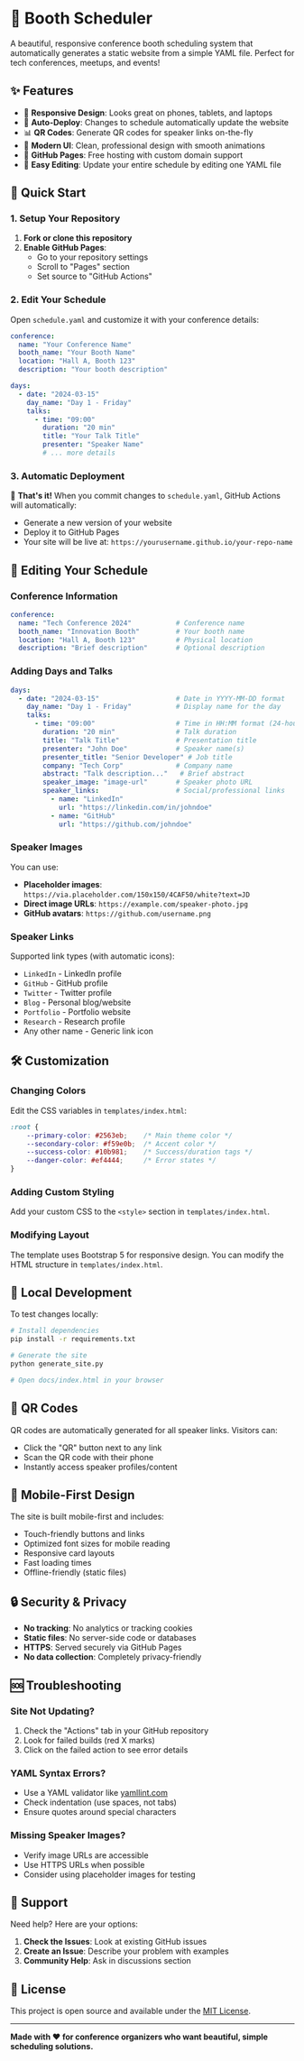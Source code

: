 # 🎤 Booth Scheduler

A beautiful, responsive conference booth scheduling system that automatically generates a static website from a simple YAML file. Perfect for tech conferences, meetups, and events!

## ✨ Features

- 📱 **Responsive Design**: Looks great on phones, tablets, and laptops
- 🔄 **Auto-Deploy**: Changes to schedule automatically update the website
- 📊 **QR Codes**: Generate QR codes for speaker links on-the-fly
- 🎨 **Modern UI**: Clean, professional design with smooth animations
- 🚀 **GitHub Pages**: Free hosting with custom domain support
- 📝 **Easy Editing**: Update your entire schedule by editing one YAML file

## 🚀 Quick Start

### 1. Setup Your Repository

1. **Fork or clone this repository**
2. **Enable GitHub Pages**:
   - Go to your repository settings
   - Scroll to "Pages" section
   - Set source to "GitHub Actions"

### 2. Edit Your Schedule

Open `schedule.yaml` and customize it with your conference details:

```yaml
conference:
  name: "Your Conference Name"
  booth_name: "Your Booth Name"
  location: "Hall A, Booth 123"
  description: "Your booth description"

days:
  - date: "2024-03-15"
    day_name: "Day 1 - Friday"
    talks:
      - time: "09:00"
        duration: "20 min"
        title: "Your Talk Title"
        presenter: "Speaker Name"
        # ... more details
```

### 3. Automatic Deployment

🎉 **That's it!** When you commit changes to `schedule.yaml`, GitHub Actions will automatically:
- Generate a new version of your website
- Deploy it to GitHub Pages
- Your site will be live at: `https://yourusername.github.io/your-repo-name`

## 📝 Editing Your Schedule

### Conference Information

```yaml
conference:
  name: "Tech Conference 2024"           # Conference name
  booth_name: "Innovation Booth"         # Your booth name
  location: "Hall A, Booth 123"          # Physical location
  description: "Brief description"       # Optional description
```

### Adding Days and Talks

```yaml
days:
  - date: "2024-03-15"                   # Date in YYYY-MM-DD format
    day_name: "Day 1 - Friday"           # Display name for the day
    talks:
      - time: "09:00"                    # Time in HH:MM format (24-hour)
        duration: "20 min"               # Talk duration
        title: "Talk Title"              # Presentation title
        presenter: "John Doe"            # Speaker name(s)
        presenter_title: "Senior Developer" # Job title
        company: "Tech Corp"             # Company name
        abstract: "Talk description..."   # Brief abstract
        speaker_image: "image-url"       # Speaker photo URL
        speaker_links:                   # Social/professional links
          - name: "LinkedIn"
            url: "https://linkedin.com/in/johndoe"
          - name: "GitHub"
            url: "https://github.com/johndoe"
```

### Speaker Images

You can use:
- **Placeholder images**: `https://via.placeholder.com/150x150/4CAF50/white?text=JD`
- **Direct image URLs**: `https://example.com/speaker-photo.jpg`
- **GitHub avatars**: `https://github.com/username.png`

### Speaker Links

Supported link types (with automatic icons):
- `LinkedIn` - LinkedIn profile
- `GitHub` - GitHub profile  
- `Twitter` - Twitter profile
- `Blog` - Personal blog/website
- `Portfolio` - Portfolio website
- `Research` - Research profile
- Any other name - Generic link icon

## 🛠️ Customization

### Changing Colors

Edit the CSS variables in `templates/index.html`:

```css
:root {
    --primary-color: #2563eb;    /* Main theme color */
    --secondary-color: #f59e0b;  /* Accent color */
    --success-color: #10b981;    /* Success/duration tags */
    --danger-color: #ef4444;     /* Error states */
}
```

### Adding Custom Styling

Add your custom CSS to the `<style>` section in `templates/index.html`.

### Modifying Layout

The template uses Bootstrap 5 for responsive design. You can modify the HTML structure in `templates/index.html`.

## 🔧 Local Development

To test changes locally:

```bash
# Install dependencies
pip install -r requirements.txt

# Generate the site
python generate_site.py

# Open docs/index.html in your browser
```

## 📱 QR Codes

QR codes are automatically generated for all speaker links. Visitors can:
- Click the "QR" button next to any link
- Scan the QR code with their phone
- Instantly access speaker profiles/content

## 🎨 Mobile-First Design

The site is built mobile-first and includes:
- Touch-friendly buttons and links
- Optimized font sizes for mobile reading
- Responsive card layouts
- Fast loading times
- Offline-friendly (static files)

## 🔒 Security & Privacy

- **No tracking**: No analytics or tracking cookies
- **Static files**: No server-side code or databases
- **HTTPS**: Served securely via GitHub Pages
- **No data collection**: Completely privacy-friendly

## 🆘 Troubleshooting

### Site Not Updating?
1. Check the "Actions" tab in your GitHub repository
2. Look for failed builds (red X marks)
3. Click on the failed action to see error details

### YAML Syntax Errors?
- Use a YAML validator like [yamllint.com](https://yamllint.com)
- Check indentation (use spaces, not tabs)
- Ensure quotes around special characters

### Missing Speaker Images?
- Verify image URLs are accessible
- Use HTTPS URLs when possible
- Consider using placeholder images for testing

## 🤝 Support

Need help? Here are your options:

1. **Check the Issues**: Look at existing GitHub issues
2. **Create an Issue**: Describe your problem with examples
3. **Community Help**: Ask in discussions section

## 📄 License

This project is open source and available under the [MIT License](LICENSE).

---

**Made with ❤️ for conference organizers who want beautiful, simple scheduling solutions.** 